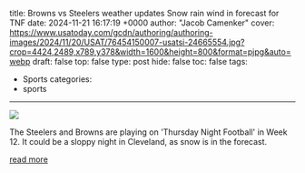 title: Browns vs Steelers weather updates Snow rain wind in forecast for TNF
date: 2024-11-21 16:17:19 +0000
author: "Jacob Camenker"
cover: https://www.usatoday.com/gcdn/authoring/authoring-images/2024/11/20/USAT/76454150007-usatsi-24665554.jpg?crop=4424,2489,x789,y378&width=1600&height=800&format=pjpg&auto=webp
draft: false
top: false
type: post
hide: false
toc: false
tags:
  - Sports
categories:
  - sports
---

![](https://www.usatoday.com/gcdn/authoring/authoring-images/2024/11/20/USAT/76454150007-usatsi-24665554.jpg?crop=4424,2489,x789,y378&width=1600&height=800&format=pjpg&auto=webp)

The Steelers and Browns are playing on 'Thursday Night Football' in Week 12. It could be a sloppy night in Cleveland, as snow is in the forecast.

[read more](https://www.usatoday.com/story/sports/nfl/2024/11/21/browns-steelers-weather-updates-tnf-snow-rain/76451309007/)
